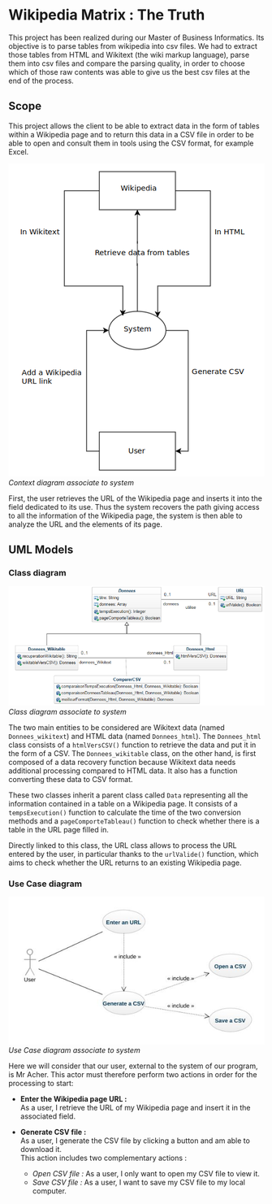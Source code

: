 # Wikipedia Matrix : The Truth

This project has been realized during our Master of Business Informatics. Its objective is to parse tables from wikipedia into csv files. We had to extract those tables from HTML and Wikitext (the wiki markup language), parse them into csv files and compare the parsing quality, in order to choose which of those raw contents was able to give us the best csv files at the end of the process.


## Scope
This project allows the client to be able to extract data in the form of tables within a Wikipedia page and to return this data in a CSV file in order to be able to open and consult them in tools using the CSV format, for example Excel.

![Context diagram associate to system](img/diagram_scope_en.png) <br>
_Context diagram associate to system_

First, the user retrieves the URL of the Wikipedia page and inserts it into the field dedicated to its use. Thus the system recovers the path giving access to all the information of the Wikipedia page, the system is then able to analyze the URL and the elements of its page.


## UML Models

### Class diagram
![Class diagram associate to system](img/diagram_class.png) <br>
_Class diagram associate to system_

The two main entities to be considered are Wikitext data (named `Donnees_wikitext`) and HTML data (named `Donnees_html`). The `Donnees_html` class consists of a `htmlVersCSV()` function to retrieve the data and put it in the form of a CSV. The `Donnees_wikitable` class, on the other hand, is first composed of a data recovery function because Wikitext data needs additional processing compared to HTML data. It also has a function converting these data to CSV format.

These two classes inherit a parent class called `Data` representing all the information contained in a table on a Wikipedia page. It consists of a `tempsExecution()` function to calculate the time of the two conversion methods and a `pageComporteTableau()` function to check whether there is a table in the URL page filled in.

Directly linked to this class, the URL class allows to process the URL entered by the user, in particular thanks to the `urlValide()` function, which aims to check whether the URL returns to an existing Wikipedia page.

### Use Case diagram
![Use Case diagram associate to system](img/diagram_use_case_en.jpeg) <br>
_Use Case diagram associate to system_

Here we will consider that our user, external to the system of our program, is Mr Acher. This actor must therefore perform two actions in order for the processing to start:

* __Enter the Wikipedia page URL :__ <br>
    As a user, I retrieve the URL of my Wikipedia page and insert it in the associated field.
    
* __Generate CSV file :__ <br>
    As a user, I generate the CSV file by clicking a button and am able to download it. <br>
    This action includes two complementary actions :
    * _Open CSV file :_ As a user, I only want to open my CSV file to view it.
    * _Save CSV file :_ As a user, I want to save my CSV file to my local computer.
    
